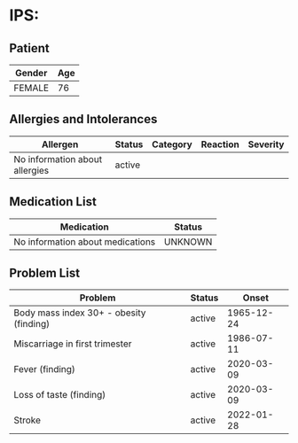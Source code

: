 # IPS:

## Patient

|Gender|Age|
|---|---|
|FEMALE|76|

## Allergies and Intolerances

|Allergen|Status|Category|Reaction|Severity|
|---|---|---|---|---|
|No information about allergies|active||||

## Medication List

|Medication|Status|
|---|---|
|No information about medications|UNKNOWN|

## Problem List

|Problem|Status|Onset|
|---|---|---|
|Body mass index 30+ - obesity (finding)|active|1965-12-24|
|Miscarriage in first trimester|active|1986-07-11|
|Fever (finding)|active|2020-03-09|
|Loss of taste (finding)|active|2020-03-09|
|Stroke|active|2022-01-28|
